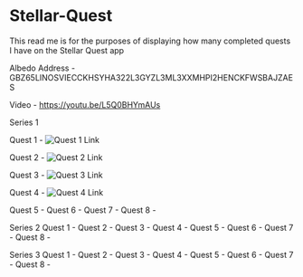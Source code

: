 # Stellar-Quest

This read me is for the purposes of displaying how many completed quests I have on the Stellar Quest app


Albedo Address - GBZ65LINOSVIECCKHSYHA322L3GYZL3ML3XXMHPI2HENCKFWSBAJZAES


Video - https://youtu.be/L5Q0BHYmAUs

Series 1 

  Quest 1 - ![Quest 1 Link](https://github.com/Naol/Stellar-Quest/blob/main/1.jpg) 
  
  Quest 2 - ![Quest 2 Link](https://github.com/Naol/Stellar-Quest/blob/main/2.jpg) 
  
  Quest 3 - ![Quest 3 Link](https://github.com/Naol/Stellar-Quest/blob/main/3.jpg) 
  
  Quest 4 - ![Quest 4 Link](https://github.com/Naol/Stellar-Quest/blob/main/4.jpg) 
  
  Quest 5 -
  Quest 6 -
  Quest 7 -
  Quest 8 -
  
Series 2 
  Quest 1 - 
  Quest 2 -
  Quest 3 -
  Quest 4 -
  Quest 5 -
  Quest 6 -
  Quest 7 -
  Quest 8 -
 
Series 3 
  Quest 1 - 
  Quest 2 -
  Quest 3 -
  Quest 4 -
  Quest 5 -
  Quest 6 -
  Quest 7 -
  Quest 8 -
